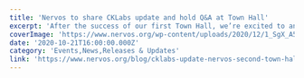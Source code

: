 ```yaml
---
title: 'Nervos to share CKLabs update and hold Q&A at Town Hall'
excerpt: 'After the success of our first Town Hall, we’re excited to announce our second Town Hall focused on CKLabs, an incubator for early-stage startups and blockchain teams that want to build and scale with'
coverImage: 'https://www.nervos.org/wp-content/uploads/2020/12/1_SgX_A55HSgD5WoRNeAjuJQ.png'
date: '2020-10-21T16:00:00.000Z'
category: 'Events,News,Releases & Updates'
link: 'https://www.nervos.org/blog/cklabs-update-nervos-second-town-hall'
---
```


